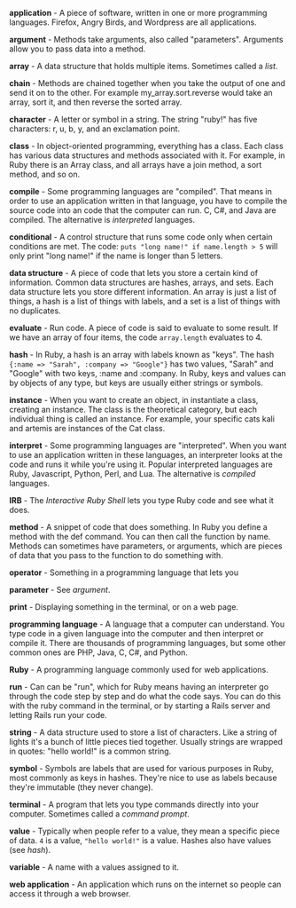 **application** - A piece of software, written in one or more programming languages. Firefox, Angry Birds, and Wordpress are all applications.

**argument** - Methods take arguments, also called "parameters". Arguments allow you to pass data into a method.

**array** - A data structure that holds multiple items. Sometimes called a _list_.

**chain** - Methods are chained together when you take the output of one and send it on to the other. For example my_array.sort.reverse would take an array, sort it, and then reverse the sorted array.

**character** - A letter or symbol in a string. The string "ruby!" has five characters: r, u, b, y, and an exclamation point.

**class** - In object-oriented programming, everything has a class. Each class has various data structures and methods associated with it. For example, in Ruby there is an Array class, and all arrays have a join method, a sort method, and so on.

**compile** - Some programming languages are "compiled". That means in order to use an application written in that language, you have to compile the source code into an code that the computer can run. C, C#, and Java are compiled. The alternative is _interpreted_ languages.

**conditional** - A control structure that runs some code only when certain conditions are met.  The code: `puts "long name!" if name.length > 5` will only print "long name!" if the name is longer than 5 letters.

**data structure** - A piece of code that lets you store a certain kind of information. Common data structures are hashes, arrays, and sets. Each data structure lets you store different information. An array is just a list of things, a hash is a list of things with labels, and a set is a list of things with no duplicates.

**evaluate** - Run code. A piece of code is said to evaluate to some result. If we have an array of four items, the code `array.length` evaluates to 4.

**hash** - In Ruby, a hash is an array with labels known as "keys". The hash `{:name => "Sarah", :company => "Google"}` has two values, "Sarah" and "Google" with two keys, :name and :company. In Ruby, keys and values can by objects of any type, but keys are usually either strings or symbols.

**instance** - When you want to create an object, in instantiate a class, creating an instance. The class is the theoretical category, but each individual thing is called an instance. For example, your specific cats kali and artemis are instances of the Cat class.

**interpret** - Some programming languages are "interpreted". When you want to use an application written in these languages, an interpreter looks at the code and runs it while you're using it. Popular interpreted languages are Ruby, Javascript, Python, Perl, and Lua. The alternative is _compiled_ languages.

**IRB** - The _Interactive Ruby Shell_ lets you type Ruby code and see what it does.

**method** - A snippet of code that does something. In Ruby you define a method with the def command. You can then call the function by name. Methods can sometimes have parameters, or arguments, which are pieces of data that you pass to the function to do something with.

**operator** - Something in a programming language that lets you 

**parameter** - See _argument_.

**print** - Displaying something in the terminal, or on a web page.

**programming language** - A language that a computer can understand.  You type code in a given language into the computer and then interpret or compile it.  There are thousands of programming languages, but some other common ones are PHP, Java, C, C#, and Python.

**Ruby** - A programming language commonly used for web applications. 

**run** - Can can be "run", which for Ruby means having an interpreter go through the code step by step and do what the code says. You can do this with the ruby command in the terminal, or by starting a Rails server and letting Rails run your code.

**string** - A data structure used to store a list of characters.  Like a string of lights it's a bunch of little pieces tied together.  Usually strings are wrapped in quotes: "hello world!" is a common string.

**symbol** - Symbols are labels that are used for various purposes in Ruby, most commonly as keys in hashes. They're nice to use as labels because they're immutable (they never change).

**terminal** - A program that lets you type commands directly into your computer. Sometimes called a _command prompt_.

**value** - Typically when people refer to a value, they mean a specific piece of data. `4` is a value, `"hello world!"` is a value. Hashes also have values (see _hash_).

**variable** - A name with a values assigned to it.

**web application** - An application which runs on the internet so people can access it through a web browser.


